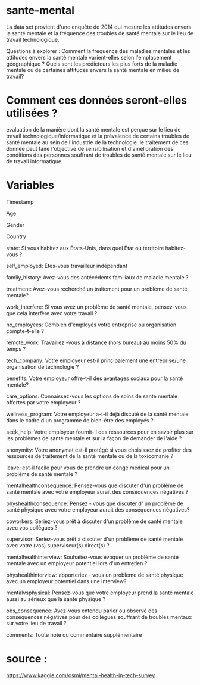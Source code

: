 # sante-mental

La data set  provient d'une enquête de 2014 qui mesure les attitudes envers la santé mentale et la fréquence des troubles de santé mentale sur le lieu de travail technologique. 

Questions à explorer :
Comment la fréquence des maladies mentales et les attitudes envers la santé mentale varient-elles selon l'emplacement géographique ?
Quels sont les prédicteurs les plus forts de la maladie mentale ou de certaines attitudes envers la santé mentale en milieu de travail?

# Comment ces données seront-elles utilisées ?
evaluation de la manière dont la santé mentale est perçue sur le lieu de travail technologique/informatique et la prévalence de certains troubles de santé mentale au sein de l'industrie de la technologie.
le traitement de ces donnée peut faire l'objective de sensibilisation et d'amélioration des conditions des personnes souffrant de troubles de santé mentale sur le lieu de travail informatique.

# Variables 
Timestamp

Age

Gender

Country

state: Si vous habitez aux États-Unis, dans quel État ou territoire habitez-vous ?

self_employed: Êtes-vous travailleur indépendant 

family_history: Avez-vous des antécédents familiaux de maladie mentale ? 

treatment: Avez-vous recherché un traitement pour un problème de santé mentale?

work_interfere: Si vous avez un problème de santé mentale, pensez-vous que cela interfère avec votre travail ?

no_employees: Combien d'employés votre entreprise ou organisation compte-t-elle ?

remote_work: Travaillez -vous à distance (hors bureau) au moins 50% du temps ?

tech_company: Votre employeur est-il principalement une entreprise/une organisation de technologie ?

benefits:  Votre employeur offre-t-il des avantages sociaux pour la santé mentale?

care_options: Connaissez-vous les options de soins de santé mentale offertes par votre employeur ?

wellness_program: Votre employeur a-t-il déjà discuté de la santé mentale dans le cadre d'un programme de bien-être des employés ?

seek_help: Votre employeur fournit-il des ressources pour en savoir plus sur les problèmes de santé mentale et sur la façon de demander de l'aide ?

anonymity: Votre anonymat est-il protégé si vous choisissez de profiter des ressources de traitement de la santé mentale ou de la toxicomanie ?

leave: est-il facile pour vous de prendre un congé médical pour un problème de santé mentale ?

mentalhealthconsequence: Pensez-vous que discuter d'un problème de santé mentale avec votre employeur aurait des conséquences négatives ?

physhealthconsequence: Pensez - vous que discuter d' un problème de santé physique avec votre employeur aurait des conséquences négatives?

coworkers: Seriez-vous prêt à discuter d'un problème de santé mentale avec vos collègues ?

supervisor: Seriez-vous prêt à discuter d'un problème de santé mentale avec votre (vos) superviseur(s) direct(s) ?

mentalhealthinterview: Souhaitez-vous évoquer un problème de santé mentale avec un employeur potentiel lors d'un entretien ?

physhealthinterview: apporteriez - vous un problème de santé physique avec un employeur potentiel dans une interview?

mentalvsphysical: Pensez-vous que votre employeur prend la santé mentale aussi au sérieux que la santé physique ?

obs_consequence: Avez-vous entendu parler ou observé des conséquences négatives pour des collègues souffrant de troubles mentaux sur votre lieu de travail ?

comments: Toute note ou commentaire supplémentaire




# source :
https://www.kaggle.com/osmi/mental-health-in-tech-survey
